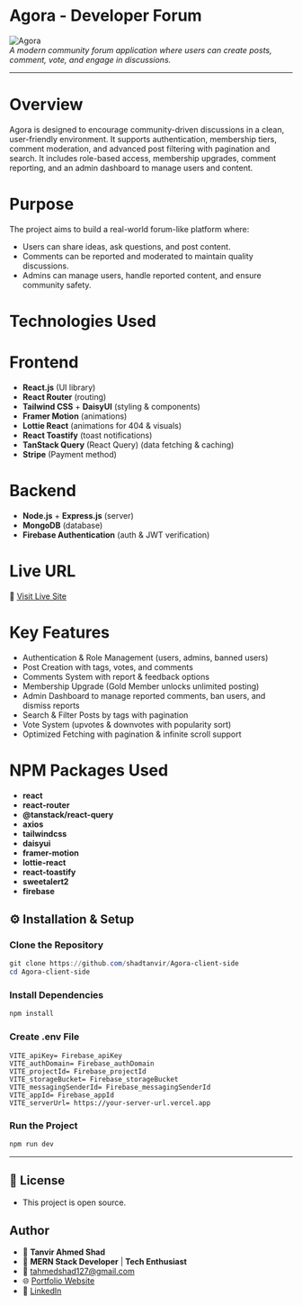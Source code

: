 # Agora - Developer Forum

![Agora](https://i.postimg.cc/fTqzdZBc/agora3.png)  
_A modern community forum application where users can create posts, comment, vote, and engage in discussions._

---


# Overview

Agora is designed to encourage community-driven discussions in a clean, user-friendly environment. It supports authentication, membership tiers, comment moderation, and advanced post filtering with pagination and search. It includes role-based access, membership upgrades, comment reporting, and an admin dashboard to manage users and content.

# Purpose

The project aims to build a real-world forum-like platform where:

- Users can share ideas, ask questions, and post content.
- Comments can be reported and moderated to maintain quality discussions.
- Admins can manage users, handle reported content, and ensure community safety.

# Technologies Used

# Frontend

- **React.js** (UI library)
- **React Router** (routing)
- **Tailwind CSS** + **DaisyUI** (styling & components)
- **Framer Motion** (animations)
- **Lottie React** (animations for 404 & visuals)
- **React Toastify** (toast notifications)
- **TanStack Query** (React Query) (data fetching & caching)
- **Stripe** (Payment method)

# Backend

- **Node.js** + **Express.js** (server)
- **MongoDB** (database)
- **Firebase Authentication** (auth & JWT verification)

# Live URL

🔗 [Visit Live Site](https://agora-shadtanvir.web.app/)

# Key Features

- Authentication & Role Management (users, admins, banned users)
- Post Creation with tags, votes, and comments
- Comments System with report & feedback options
- Membership Upgrade (Gold Member unlocks unlimited posting)
- Admin Dashboard to manage reported comments, ban users, and dismiss reports
- Search & Filter Posts by tags with pagination
- Vote System (upvotes & downvotes with popularity sort)
- Optimized Fetching with pagination & infinite scroll support

# NPM Packages Used

- **react**
- **react-router**
- **@tanstack/react-query**
- **axios**
- **tailwindcss**
- **daisyui**
- **framer-motion**
- **lottie-react**
- **react-toastify**
- **sweetalert2**
- **firebase**

## ⚙️ Installation & Setup

### Clone the Repository

```PowerShell
git clone https://github.com/shadtanvir/Agora-client-side
cd Agora-client-side
```

### Install Dependencies

```PowerShell
npm install
```

### Create .env File

```
VITE_apiKey= Firebase_apiKey
VITE_authDomain= Firebase_authDomain
VITE_projectId= Firebase_projectId
VITE_storageBucket= Firebase_storageBucket
VITE_messagingSenderId= Firebase_messagingSenderId
VITE_appId= Firebase_appId
VITE_serverUrl= https://your-server-url.vercel.app
```

### Run the Project

```PowerShell
npm run dev
```

---
## 📜 License

- This project is open source.

## Author

- 👤 **Tanvir Ahmed Shad**
- 💼 **MERN Stack Developer** | **Tech Enthusiast**
- 📧 [tahmedshad127@gmail.com](mailto:tahmedshad127@gmail.com)
- 🌐 [Portfolio Website](https://github.com/shadtanvir/)
- 🔗 [LinkedIn](https://github.com/shadtanvir/)

